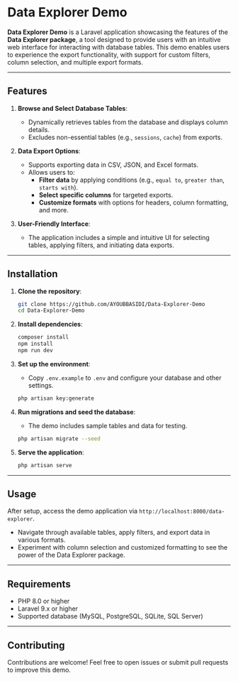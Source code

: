 
# Data Explorer Demo

**Data Explorer Demo** is a Laravel application showcasing the features of the **Data Explorer package**, a tool designed to provide users with an intuitive web interface for interacting with database tables. This demo enables users to experience the export functionality, with support for custom filters, column selection, and multiple export formats.

---

## Features

1. **Browse and Select Database Tables**:
   - Dynamically retrieves tables from the database and displays column details.
   - Excludes non-essential tables (e.g., `sessions`, `cache`) from exports.

2. **Data Export Options**:
   - Supports exporting data in CSV, JSON, and Excel formats.
   - Allows users to:
     - **Filter data** by applying conditions (e.g., `equal to`, `greater than`, `starts with`).
     - **Select specific columns** for targeted exports.
     - **Customize formats** with options for headers, column formatting, and more.

3. **User-Friendly Interface**:
   - The application includes a simple and intuitive UI for selecting tables, applying filters, and initiating data exports.

---

## Installation

1. **Clone the repository**:
   ```bash
   git clone https://github.com/AYOUBBASIDI/Data-Explorer-Demo
   cd Data-Explorer-Demo
   ```

2. **Install dependencies**:
   ```bash
   composer install
   npm install
   npm run dev
   ```

3. **Set up the environment**:
   - Copy `.env.example` to `.env` and configure your database and other settings.
   ```bash
   php artisan key:generate
   ```

4. **Run migrations and seed the database**:
   - The demo includes sample tables and data for testing.
   ```bash
   php artisan migrate --seed
   ```

5. **Serve the application**:
   ```bash
   php artisan serve
   ```

---

## Usage

After setup, access the demo application via `http://localhost:8000/data-explorer`. 

- Navigate through available tables, apply filters, and export data in various formats.
- Experiment with column selection and customized formatting to see the power of the Data Explorer package.

---

## Requirements

- PHP 8.0 or higher
- Laravel 9.x or higher
- Supported database (MySQL, PostgreSQL, SQLite, SQL Server)

---

## Contributing

Contributions are welcome! Feel free to open issues or submit pull requests to improve this demo.

